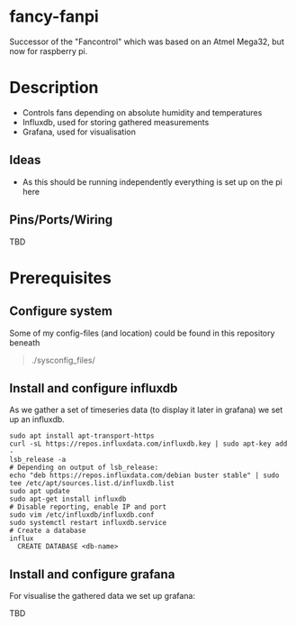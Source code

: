 # fancy-fanpi

Successor of the "Fancontrol" which was based on an Atmel Mega32, but now for raspberry pi.

# Description

* Controls fans depending on absolute humidity and temperatures
* Influxdb, used for storing gathered measurements 
* Grafana, used for visualisation

## Ideas

* As this should be running independently everything is set up on the pi here

## Pins/Ports/Wiring

TBD

# Prerequisites

## Configure system

Some of my config-files (and location) could be found in this repository beneath

> ./sysconfig_files/

## Install and configure influxdb

As we gather a set of timeseries data (to display it later in grafana) we set up an influxdb.

~~~
sudo apt install apt-transport-https
curl -sL https://repos.influxdata.com/influxdb.key | sudo apt-key add -
lsb_release -a
# Depending on output of lsb_release:
echo "deb https://repos.influxdata.com/debian buster stable" | sudo tee /etc/apt/sources.list.d/influxdb.list
sudo apt update
sudo apt-get install influxdb
# Disable reporting, enable IP and port
sudo vim /etc/influxdb/influxdb.conf
sudo systemctl restart influxdb.service
# Create a database
influx
  CREATE DATABASE <db-name>
~~~

## Install and configure grafana

For visualise the gathered data we set up grafana:

TBD

